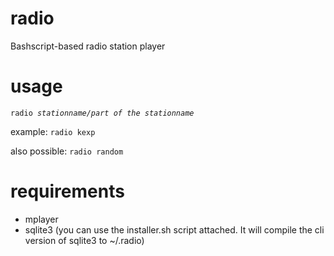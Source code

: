 # radio
Bashscript-based radio station player

# usage
<code>radio <i>stationname/part of the stationname</i></code>

example:
<code>radio kexp</code>

also possible:
<code>radio random</code>

# requirements
- mplayer
- sqlite3 (you can use the installer.sh script attached. It will compile the cli version of sqlite3 to ~/.radio)
